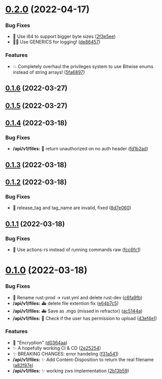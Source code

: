 # [0.2.0](https://github.com/magnesium-uploader/oxide/compare/v0.1.6...v0.2.0) (2022-04-17)


### Bug Fixes

* :bug: Use i64 to support bigger byte sizes ([2f3e5ee](https://github.com/magnesium-uploader/oxide/commit/2f3e5ee8a68cf2599011cf5615ef837104858063))
* :technologist: Use GENERICS for logging! ([de86457](https://github.com/magnesium-uploader/oxide/commit/de86457a3aa538d30a14ce95155502f792a53912))


### Features

* :boom: Completely overhaul the privileges system to use Bitwise enums instead of string arrays! ([5fa6897](https://github.com/magnesium-uploader/oxide/commit/5fa6897e57f263398444903e663e791baa0152a1))



## [0.1.6](https://github.com/magnesium-uploader/oxide/compare/v0.1.5...v0.1.6) (2022-03-27)



## [0.1.5](https://github.com/magnesium-uploader/oxide/compare/v0.1.4...v0.1.5) (2022-03-27)



## [0.1.4](https://github.com/magnesium-uploader/oxide/compare/v0.1.3...v0.1.4) (2022-03-18)


### Bug Fixes

* **/api/v1/files:** :bug: return unauthorized on no auth header ([fd1b2ad](https://github.com/magnesium-uploader/oxide/commit/fd1b2ad21c29a8798dc40fcbe8457269b621e581))



## [0.1.3](https://github.com/magnesium-uploader/oxide/compare/v0.1.2...v0.1.3) (2022-03-18)



## [0.1.2](https://github.com/magnesium-uploader/oxide/compare/v0.1.1...v0.1.2) (2022-03-18)


### Bug Fixes

* :bug: release_tag and tag_name are invalid, fixed ([8d7e060](https://github.com/magnesium-uploader/oxide/commit/8d7e060cf47b50642f4e807604b1f248ed69573f))



## [0.1.1](https://github.com/magnesium-uploader/oxide/compare/v0.1.0...v0.1.1) (2022-03-18)


### Bug Fixes

* :green_heart: Use actions-rs instead of running commands raw ([fcc6fc1](https://github.com/magnesium-uploader/oxide/commit/fcc6fc1069c9e63cc0b374e1efeba36c86de27e7))



# [0.1.0](https://github.com/magnesium-uploader/oxide/compare/43ef4e1c63df6fa0f4e9b76df07eabb295d22697...v0.1.0) (2022-03-18)


### Bug Fixes

* :green_heart: Rename rust-prod -> rust.yml and delete rust-dev ([c6fa9fb](https://github.com/magnesium-uploader/oxide/commit/c6fa9fb458c7b494d9a792f12b58205433ea2a73))
* **/api/v1/files:** :ambulance: delete file extention fix ([e64b7c5](https://github.com/magnesium-uploader/oxide/commit/e64b7c54d9a64ee26baa8e0edf0a6f2006fcc051))
* **/api/v1/files:** :ambulance: Save as .mgo (missed in refractor) ([ac5144a](https://github.com/magnesium-uploader/oxide/commit/ac5144aa26d352621ce58804d11670a4bb23afc9))
* **/api/v1/files:** :bug: Check if the user has permission to upload ([43ef4e1](https://github.com/magnesium-uploader/oxide/commit/43ef4e1c63df6fa0f4e9b76df07eabb295d22697))


### Features

* :beers: "Encryption" ([d0364aa](https://github.com/magnesium-uploader/oxide/commit/d0364aa8516685f1031e7c6b6c5e88ecb25a957a))
* :sparkles: A hopefully working CI & CD ([2e25254](https://github.com/magnesium-uploader/oxide/commit/2e25254eaff249a3dad53a6720c68e5b8eaa0d2e))
* :sparkles: BREAKING CHANGES: error handeling ([f31a541](https://github.com/magnesium-uploader/oxide/commit/f31a54167623360ae5c4daa51aedef93068c5491))
* **/api/v1/files:** :sparkles: Add Content-Disposition to return the real filename ([a82f87e](https://github.com/magnesium-uploader/oxide/commit/a82f87e01b0fc85b4d6eedd3e4acb0cb6478d135))
* **/api/v1/files:** :sparkles: working zws implementation ([2b13b59](https://github.com/magnesium-uploader/oxide/commit/2b13b5988206bb1de03c1705f892f10cc14814be))



